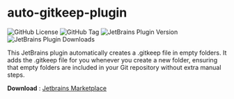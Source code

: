 # auto-gitkeep-plugin
![GitHub License](https://img.shields.io/github/license/dohyeon5626/auto-gitkeep-plugin?style=flat&color=green) ![GitHub Tag](https://img.shields.io/github/v/tag/dohyeon5626/auto-gitkeep-plugin?style=flat&color=green`) ![JetBrains Plugin Version](https://img.shields.io/jetbrains/plugin/v/com.dohyeon5626.auto-gitkeep-plugin?style=flat&color=blue&label=deploy%20version) ![JetBrains Plugin Downloads](https://img.shields.io/jetbrains/plugin/d/com.dohyeon5626.auto-gitkeep-plugin?style=flat&color=blue&label=downloads)

This JetBrains plugin automatically creates a .gitkeep file in empty folders. It adds the .gitkeep file for you whenever you create a new folder, ensuring that empty folders are included in your Git repository without extra manual steps.

**Download** : [Jetbrains Marketplace](https://plugins.jetbrains.com/plugin/20950-auto-gitkeep)
